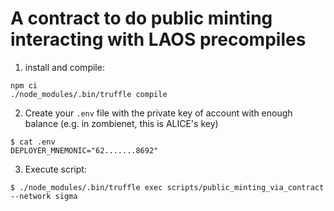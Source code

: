 # A contract to do public minting interacting with LAOS precompiles

1. install and compile:
```shell
npm ci
./node_modules/.bin/truffle compile
```

2. Create your `.env` file with the private key of account with enough balance (e.g. in zombienet, this is ALICE's key)

```shell
$ cat .env
DEPLOYER_MNEMONIC="62.......8692"
```

3. Execute script:
```shell
$ ./node_modules/.bin/truffle exec scripts/public_minting_via_contract --network sigma
```
